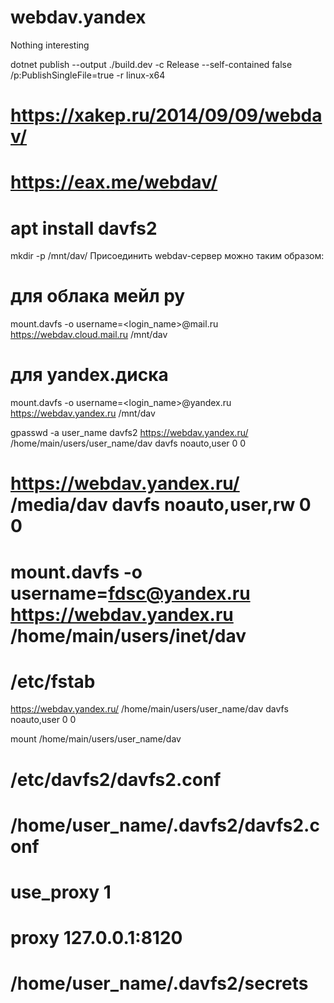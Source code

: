 # webdav.yandex
Nothing interesting

dotnet publish --output ./build.dev -c Release --self-contained false /p:PublishSingleFile=true -r linux-x64

# https://xakep.ru/2014/09/09/webdav/

# https://eax.me/webdav/
# apt install davfs2

mkdir -p /mnt/dav/
Присоединить webdav-сервер можно таким образом:

# для облака мейл ру
mount.davfs -o username=<login_name>@mail.ru https://webdav.cloud.mail.ru /mnt/dav
# для yandex.диска

mount.davfs -o username=<login_name>@yandex.ru https://webdav.yandex.ru /mnt/dav

gpasswd -a user_name davfs2
https://webdav.yandex.ru/ /home/main/users/user_name/dav davfs noauto,user 0 0
# https://webdav.yandex.ru/ /media/dav davfs noauto,user,rw 0 0

# mount.davfs -o username=fdsc@yandex.ru https://webdav.yandex.ru /home/main/users/inet/dav

# /etc/fstab
https://webdav.yandex.ru/ /home/main/users/user_name/dav davfs noauto,user 0 0

mount /home/main/users/user_name/dav

# /etc/davfs2/davfs2.conf
# /home/user_name/.davfs2/davfs2.conf
# use_proxy 1
# proxy 127.0.0.1:8120
# /home/user_name/.davfs2/secrets
